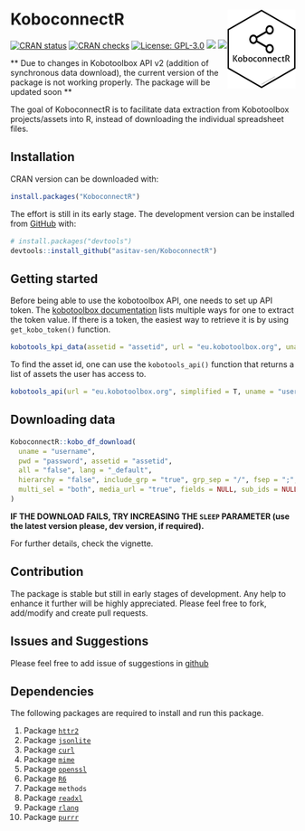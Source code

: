 
<!-- README.md is generated from README.Rmd. Please edit that file -->

# KoboconnectR <img src='man/figures/logo.png' align="right" height="139" />

<!-- badges: start -->

[![CRAN
status](https://www.r-pkg.org/badges/version/KoboconnectR)](https://CRAN.R-project.org/package=KoboconnectR)
[![CRAN
checks](https://badges.cranchecks.info/summary/KoboconnectR.svg)](https://cran.r-project.org/web/checks/check_results_KoboconnectR.html)
[![License:
GPL-3.0](https://img.shields.io/badge/license-GPL--3.0-blue.svg)](https://cran.r-project.org/web/licenses/GPL-3.0)
[![](https://cranlogs.r-pkg.org/badges/KoboconnectR)](https://cran.r-project.org/package=KoboconnectR)
[![](https://cranlogs.r-pkg.org/badges/grand-total/KoboconnectR?color=blue)](https://r-pkg.org/pkg/KoboconnectR)

<!-- badges: end -->

** Due to changes in Kobotoolbox API v2 (addition of synchronous data download), the current version of the package is not working properly. The package will be updated soon **

The goal of KoboconnectR is to facilitate data extraction from
Kobotoolbox projects/assets into R, instead of downloading the
individual spreadsheet files.

## Installation

CRAN version can be downloaded with:

``` r
install.packages("KoboconnectR") 
```

The effort is still in its early stage. The development version can be
installed from [GitHub](https://github.com/) with:

``` r
# install.packages("devtools")
devtools::install_github("asitav-sen/KoboconnectR")
```

## Getting started

Before being able to use the kobotoolbox API, one needs to set up API
token. The [kobotoolbox
documentation](https://support.kobotoolbox.org/api.html) lists multiple
ways for one to extract the token value. If there is a token, the
easiest way to retrieve it is by using `get_kobo_token()` function.

``` r
kobotools_kpi_data(assetid = "assetid", url = "eu.kobotoolbox.org", uname = "username", pwd = "password")
```

To find the asset id, one can use the `kobotools_api()` function that
returns a list of assets the user has access to.

``` r
kobotools_api(url = "eu.kobotoolbox.org", simplified = T, uname = "userid", pwd = "password")
```

## Downloading data

``` r
KoboconnectR::kobo_df_download(
  uname = "username",
  pwd = "password", assetid = "assetid",
  all = "false", lang = "_default",
  hierarchy = "false", include_grp = "true", grp_sep = "/", fsep = ";",
  multi_sel = "both", media_url = "true", fields = NULL, sub_ids = NULL, sleep = 2
)
```

**IF THE DOWNLOAD FAILS, TRY INCREASING THE `SLEEP` PARAMETER (use the
latest version please, dev version, if required).**

For further details, check the vignette.

## Contribution

The package is stable but still in early stages of development. Any help
to enhance it further will be highly appreciated. Please feel free to
fork, add/modify and create pull requests.

## Issues and Suggestions

Please feel free to add issue of suggestions in
[github](https://github.com/asitav-sen/KoboconnectR/issues)

## Dependencies

The following packages are required to install and run this package.

1.  Package [`httr2`](https://httr2.r-lib.org)
2.  Package [`jsonlite`](https://cran.r-project.org/package=jsonlite)
3.  Package [`curl`](https://cran.r-project.org/package=curl)
4.  Package [`mime`](https://cran.r-project.org/package=mime)
5.  Package [`openssl`](https://cran.r-project.org/package=openssl)
6.  Package [`R6`](https://cran.r-project.org/package=R6)
7.  Package `methods`
8.  Package [`readxl`](https://cran.r-project.org/package=readxl)
9.  Package [`rlang`](https://cran.r-project.org/package=rlang)
10. Package [`purrr`](https://cran.r-project.org/package=purrr)
